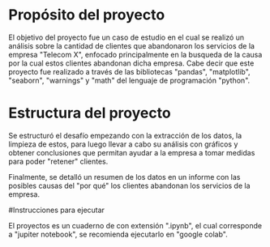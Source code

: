 # Propósito del proyecto

El objetivo del proyecto fue un caso de estudio en el cual se realizó un análisis sobre la cantidad de clientes que abandonaron los servicios de la empresa "Telecom X", enfocado principalmente en la busqueda de la causa por la cual estos clientes abandonan dicha empresa. Cabe decir que este proyecto fue realizado a través de las bibliotecas "pandas", "matplotlib", "seaborn", "warnings" y "math" del lenguaje de programación "python".

# Estructura del proyecto

Se estructuró el desafío empezando con la extracción de los datos, la limpieza de estos, para luego llevar a cabo su análisis con gráficos y obtener conclusiones que permitan ayudar a la empresa a tomar medidas para poder "retener" clientes.

Finalmente, se detalló un resumen de los datos en un informe con las posibles causas del "por qué" los clientes abandonan los servicios de la empresa.

#Instrucciones para ejecutar

El proyectos es un cuaderno de con extensión ".ipynb", el cual corresponde a "jupiter notebook", se recomienda ejecutarlo en "google colab".

